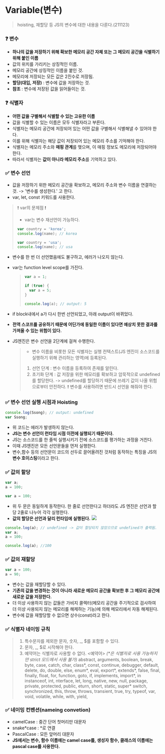 # Variable(변수)

> hoisting, 재할당 등 JS의 변수에 대한 내용을 다룬다.(211123)

### ❓ 변수

- **하나의 값을 저장하기 위해 확보한 메모리 공간 자체 또는 그 메모리 공간을 식별하기 위해 붙인 이름**
- 값의 위치를 가리키는 상징적인 이름.
- 메모리 공간에 상징적인 이름을 붙인 것.
- 메모리에 저장되는 모든 값은 2진수로 저장됨.
- **할당(대입, 저장)** : 변수에 값을 저장하는 것.
- **참조** : 변수에 저장된 값을 읽어들이는 것.

### ❓ 식별자

- **어떤 값을 구별해서 식별할 수 있는 고유한 이름**
- 값을 식별할 수 있는 이름은 모두 식별자라고 부른다.
- 식별자는 메모리 공간에 저장되어 있는 어떤 값을 구별해서 식별해낼 수 있어야 한다.
- 이를 위해 식별자는 해당 값이 저장되어 있는 메모리 주소를 기억해야 한다.
- 식별자는 메모리 주소와 **매핑 관계**를 맺으며, 이 매핑 정보도 메모리에 저장되어야 한다.
- 따라서 식별자는 **값이 아니라 메모리 주소**를 기억하고 있다.

### ✅ 변수 선언

- 값을 저장하기 위한 메모리 공간을 확보하고, 메모리 주소와 변수 이름을 연결하는 것. -> '변수를 생성한다.' 고 한다.
- var, let, const 키워드를 사용한다.

> ❗ var의 문제점 ❗
>
> - var는 변수 재선언이 가능하다.
>
> ```js
> var country = 'korea';
> console.log(name); // korea
>
> var country = 'usa';
> console.log(name); // usa
> ```

- 변수를 한 번 더 선언했음에도 불구하고, 에러가 나오지 않는다.
- var는 function level scope를 가진다.
  > ```js
  > var a = 1;
  >
  > if (true) {
  >   var a = 5;
  > }
  >
  > console.log(a); // output: 5
  > ```
- if block내에서 a가 다시 한번 선언되었고, 아래 output이 바뀌었다.
- **전역 스코프를 공유하기 때문에 어딘가에 동일한 이름이 있다면 예상치 못한 결과를 가져올 수 있는 위험이 있다.**

- JS엔진은 변수 선언을 2단계에 걸쳐 수행한다.
  > - 변수 이름을 비롯한 모든 식별자는 실행 컨텍스트(JS 엔진이 소스코드를 실행하기 위해 관리하는 영역)에 등록된다.
  >
  > 1.  선언 단계 : 변수 이름을 등록하여 존재를 알린다.
  > 2.  초기화 단계 : 값 저장을 위한 메모리를 확보하고 암묵적으로 undefined를 할당한다.
  >     -> undefined를 할당하기 때문에 쓰레기 값이 나올 위험으로부터 안전하다.
  >     ❗ 변수를 사용하려면 반드시 선언을 해줘야 한다.

### ✅ 변수 선언 실행 시점과 Hoisting

```js
console.log(Ssong); // output: undefined
var Ssong;
```

- 위 코드는 에러가 발생하지 않는다.
- **JS는 변수 선언이 런타임 시점 이전에 실행되기 때문이다.**
- JS는 소스코드를 한 줄씩 실행시키기 전에 소스코드를 평가하는 과정을 거친다.
- 이때 JS엔진은 모든 선언문들을 먼저 실행한다.
- 변수,함수 등의 선언문이 코드의 선두로 끌어올려진 것처럼 동작하는 특징을 JS의 **변수 호이스팅**이라고 한다.

### ✅ 값의 할당

```js
var a;
a = 100;

var a = 100;
```

- 위 두 문은 동일하게 동작한다. 한 줄로 선언한다고 하더라도 JS 엔진은 선언과 할당 2줄로 나누어 각각 실행한다.
- **값의 할당은 선언과 달리 런타임에 실행된다.**
  ![](https://images.velog.io/images/songjy377/post/0f7d0a66-c089-4e64-bce4-287c88c32f62/image.png)

```js
console.log(a); // undefined -> 값이 할당되지 않았으므로 undefined가 출력됨.
var a;
a = 100;

console.log(a); //100
```

### ✅ 값의 재할당

```js
var a = 100;
a = 90;
```

- 변수는 값을 재할당할 수 있다.
- **기존의 값을 변경하는 것이 아니라 새로운 메모리 공간을 확보한 후 그 메모리 공간에 새로운 값을 저장한다.**
- 더 이상 사용하지 않는 값들은 가비지 콜렉터(메모리 공간을 주기적으로 검사하여 더 이상 사용되지 않는 메모리를 해제하는 기능)에 의해 메모리에서 자동 해제된다.
- 변수에 값을 재할당할 수 없으면 상수(const)라고 한다.

### ✅ 식별자 네이밍 규칙

> 1. 특수문자를 제외한 문자, 숫자, \_, $를 포함할 수 있다.
> 2. 문자, \_, $로 시작해야 한다.
> 3. 예약어는 식별자로 사용할 수 없다.
>    <예약어> _(\*은 식별자로 사용 가능하지만 strict 모드에서 사용 불가)_
>    abstract, arguments, boolean, break, byte,
>    case, catch, char, class*, const, continue, debugger, default, delete, do, double, else, enum*, eval, export*, extends*, false, final, finally, float, for, function, goto, if, implements, import*, in instanceof, int, nterface, let, long, native, new, null, package, private, protected, public, eturn, short, static, super* switch, synchronized, this, throw, throws, transient, true, try, typeof, var, void, volatile,
>    while, with, yield,

### ✅ 네이밍 컨벤션(nameing convetion)

- camelCase : 중간 단어 첫머리만 대문자
- snake*case : *로 연결
- PascalCase : 모든 앞머리 대문자
- **JS에서는 변수, 함수 이름에는 camel case를, 생성자 함수, 클래스의 이름에는 pascal case를 사용한다.**
